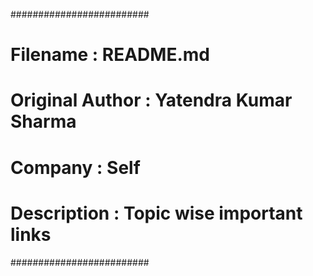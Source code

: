 #########################
# Filename        : README.md
# Original Author : Yatendra Kumar Sharma
# Company         : Self
# Description     : Topic wise important links
#########################
